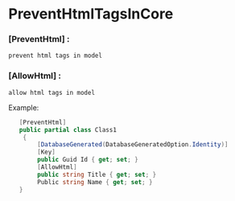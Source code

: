 # PreventHtmlTagsInCore

### [PreventHtml] : 
    prevent html tags in model

### [AllowHtml] :
    allow html tags in model

Example:
```C#
   [PreventHtml]
   public partial class Class1
    {
        [DatabaseGenerated(DatabaseGeneratedOption.Identity)]
        [Key]
        public Guid Id { get; set; }       
        [AllowHtml]    
        public string Title { get; set; }        
        Public string Name { get; set; }
   }
